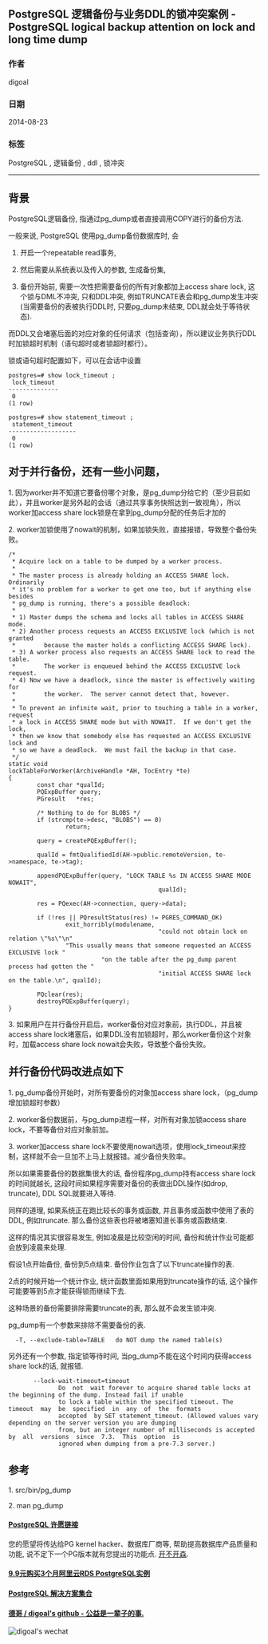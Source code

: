 ## PostgreSQL 逻辑备份与业务DDL的锁冲突案例 - PostgreSQL logical backup attention on lock and long time dump   
                                                                                                                
### 作者                                                                                                                                                             
digoal                                                                                                           
                                                                                                                  
### 日期                                                                                                             
2014-08-23                                                                                                            
                                                                                                              
### 标签                                                                                                           
PostgreSQL , 逻辑备份 , ddl , 锁冲突                       
                                                                                                                
----                                                                                                          
                                                                                                                   
## 背景                        
PostgreSQL逻辑备份, 指通过pg_dump或者直接调用COPY进行的备份方法.  
  
一般来说, PostgreSQL 使用pg_dump备份数据库时, 会  
  
1. 开启一个repeatable read事务,   
  
2. 然后需要从系统表以及传入的参数, 生成备份集,   
  
3. 备份开始前, 需要一次性把需要备份的所有对象都加上access share lock, 这个锁与DML不冲突, 只和DDL冲突, 例如TRUNCATE表会和pg_dump发生冲突(当需要备份的表被执行DDL时, 只要pg_dump未结束, DDL就会处于等待状态).  
  
而DDL又会堵塞后面的对应对象的任何请求（包括查询），所以建议业务执行DDL时加锁超时机制（语句超时或者锁超时都行）。  
  
锁或语句超时配置如下，可以在会话中设置    
  
```  
postgres=# show lock_timeout ;  
 lock_timeout   
--------------  
 0  
(1 row)  
  
postgres=# show statement_timeout ;  
 statement_timeout   
-------------------  
 0  
(1 row)  
```  
  
## 对于并行备份，还有一些小问题，  
  
1\. 因为worker并不知道它要备份哪个对象，是pg_dump分给它的（至少目前如此），并且worker是另外起的会话（通过共享事务快照达到一致视角），所以worker加access share lock锁是在拿到pg_dump分配的任务后才加的  
  
2\. worker加锁使用了nowait的机制，如果加锁失败，直接报错，导致整个备份失败。  
  
```
/*
 * Acquire lock on a table to be dumped by a worker process.
 *
 * The master process is already holding an ACCESS SHARE lock.  Ordinarily
 * it's no problem for a worker to get one too, but if anything else besides
 * pg_dump is running, there's a possible deadlock:
 *
 * 1) Master dumps the schema and locks all tables in ACCESS SHARE mode.
 * 2) Another process requests an ACCESS EXCLUSIVE lock (which is not granted
 *        because the master holds a conflicting ACCESS SHARE lock).
 * 3) A worker process also requests an ACCESS SHARE lock to read the table.
 *        The worker is enqueued behind the ACCESS EXCLUSIVE lock request.
 * 4) Now we have a deadlock, since the master is effectively waiting for
 *        the worker.  The server cannot detect that, however.
 *
 * To prevent an infinite wait, prior to touching a table in a worker, request
 * a lock in ACCESS SHARE mode but with NOWAIT.  If we don't get the lock,
 * then we know that somebody else has requested an ACCESS EXCLUSIVE lock and
 * so we have a deadlock.  We must fail the backup in that case.
 */
static void
lockTableForWorker(ArchiveHandle *AH, TocEntry *te)
{
        const char *qualId;
        PQExpBuffer query;
        PGresult   *res;

        /* Nothing to do for BLOBS */
        if (strcmp(te->desc, "BLOBS") == 0)
                return;

        query = createPQExpBuffer();

        qualId = fmtQualifiedId(AH->public.remoteVersion, te->namespace, te->tag);

        appendPQExpBuffer(query, "LOCK TABLE %s IN ACCESS SHARE MODE NOWAIT",
                                          qualId);

        res = PQexec(AH->connection, query->data);

        if (!res || PQresultStatus(res) != PGRES_COMMAND_OK)
                exit_horribly(modulename,
                                          "could not obtain lock on relation \"%s\"\n"
                "This usually means that someone requested an ACCESS EXCLUSIVE lock "
                          "on the table after the pg_dump parent process had gotten the "
                                          "initial ACCESS SHARE lock on the table.\n", qualId);

        PQclear(res);
        destroyPQExpBuffer(query);
}
```
  
3\. 如果用户在并行备份开启后，worker备份对应对象前，执行DDL，并且被access share lock堵塞后，如果DDL没有加锁超时，那么worker备份这个对象时，加载access share lock nowait会失败，导致整个备份失败。  
  
## 并行备份代码改进点如下  
  
1\. pg_dump备份开始时，对所有要备份的对象加access share lock，（pg_dump增加锁超时参数）  
  
2\. worker备份数据前，与pg_dump进程一样，对所有对象加锁access share lock，不要等备份对应对象前加。  
  
3\. worker加access share lock不要使用nowait选项，使用lock_timeout来控制，这样就不会一旦加不上马上就报错。减少备份失败率。  
  
所以如果需要备份的数据集很大的话, 备份程序pg_dump持有access share lock的时间就越长, 这段时间如果程序需要对备份的表做出DDL操作(如drop, truncate), DDL SQL就要进入等待.  
  
同样的道理, 如果系统正在跑比较长的事务或函数, 并且事务或函数中使用了表的DDL, 例如truncate. 那么备份这些表也将被堵塞知道长事务或函数结束.  
  
这样的情况其实很容易发生, 例如凌晨是比较空闲的时间, 备份和统计作业可能都会放到凌晨来处理.  
  
假设1点开始备份, 备份到5点结束. 备份作业包含了以下truncate操作的表.  
  
2点的时候开始一个统计作业, 统计函数里面如果用到truncate操作的话, 这个操作可能要等到5点才能获得锁而继续下去.  
  
这种场景的备份需要排除需要truncate的表, 那么就不会发生锁冲突.  
  
pg_dump有一个参数来排除不需要备份的表.  
  
```  
  -T, --exclude-table=TABLE   do NOT dump the named table(s)  
```  
  
另外还有一个参数, 指定锁等待时间, 当pg_dump不能在这个时间内获得access share lock的话, 就报错.  
  
```  
       --lock-wait-timeout=timeout  
              Do  not  wait forever to acquire shared table locks at the beginning of the dump. Instead fail if unable  
              to lock a table within the specified timeout. The timeout  may  be  specified  in  any  of  the  formats  
              accepted  by SET statement_timeout. (Allowed values vary depending on the server version you are dumping  
              from, but an integer number of milliseconds is accepted by  all  versions  since  7.3.  This  option  is  
              ignored when dumping from a pre-7.3 server.)  
```  
  
## 参考  
1\. src/bin/pg_dump  
  
2\. man pg_dump  
  
  
  
  
  
  
  
  
  
  
  
  
  
  
  
  
  
  
  
  
  
  
  
  
  
  
  
  
  
  
  
  
  
  
  
  
  
  
  
  
  
  
  
  
  
  
  
  
  
  
  
  
  
  
  
  
  
  
  
  
  
  
  
#### [PostgreSQL 许愿链接](https://github.com/digoal/blog/issues/76 "269ac3d1c492e938c0191101c7238216")
您的愿望将传达给PG kernel hacker、数据库厂商等, 帮助提高数据库产品质量和功能, 说不定下一个PG版本就有您提出的功能点. [开不开森](https://github.com/digoal/blog/issues/76 "269ac3d1c492e938c0191101c7238216").  
  
  
#### [9.9元购买3个月阿里云RDS PostgreSQL实例](https://www.aliyun.com/database/postgresqlactivity "57258f76c37864c6e6d23383d05714ea")
  
  
#### [PostgreSQL 解决方案集合](https://yq.aliyun.com/topic/118 "40cff096e9ed7122c512b35d8561d9c8")
  
  
#### [德哥 / digoal's github - 公益是一辈子的事.](https://github.com/digoal/blog/blob/master/README.md "22709685feb7cab07d30f30387f0a9ae")
  
  
![digoal's wechat](../pic/digoal_weixin.jpg "f7ad92eeba24523fd47a6e1a0e691b59")
  
